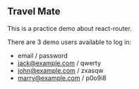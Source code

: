 ## Travel Mate

This is a practice demo about react-router.

There are 3 demo users available to log in:
- email / password
- jack@example.com / qwerty
- john@example.com / zxasqw
- marry@example.com / p0o9i8

